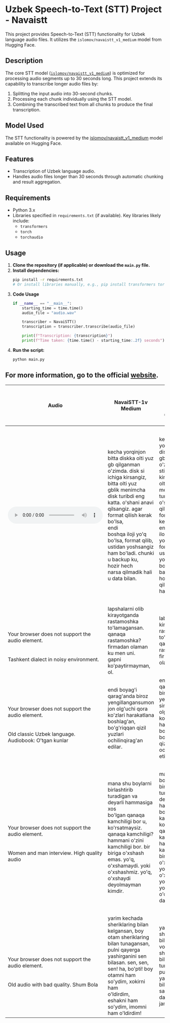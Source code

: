 # Uzbek Speech-to-Text (STT) Project - Navaistt

This project provides Speech-to-Text (STT) functionality for Uzbek language audio files. It utilizes the `islomov/navaistt_v1_medium` model from Hugging Face.

## Description

The core STT model ([`islomov/navaistt_v1_medium`](https://huggingface.co/islomov/navaistt_v1_medium)) is optimized for processing audio segments up to 30 seconds long. This project extends its capability to transcribe longer audio files by:
1.  Splitting the input audio into 30-second chunks.
2.  Processing each chunk individually using the STT model.
3.  Combining the transcribed text from all chunks to produce the final transcription.

## Model Used

The STT functionality is powered by the [islomov/navaistt_v1_medium](https://huggingface.co/islomov/navaistt_v1_medium) model available on Hugging Face.

## Features

-   Transcription of Uzbek language audio.
-   Handles audio files longer than 30 seconds through automatic chunking and result aggregation.

## Requirements

-   Python 3.x
-   Libraries specified in `requirements.txt` (if available). Key libraries likely include:
    -   `transformers`
    -   `torch`
    -   `torchaudio`

## Usage

1.  **Clone the repository (if applicable) or download the `main.py` file.**
2.  **Install dependencies:**
    ```bash
    pip install -r requirements.txt 
    # Or install libraries manually, e.g., pip install transformers torch pydub
    ```
3. **Code Usage**
    ```python
    if __name__ == "__main__":
        starting_time = time.time()
        audio_file = "audio.wav"

        transcriber = NavaiSTT()
        transcription = transcriber.transcribe(audio_file)

        print(f"Transcription: {transcription}")
        print(f"Time taken: {time.time() - starting_time:.2f} seconds")
    ```
4.  **Run the script:**
    ```bash
    python main.py
    ```

## For more information, go to the official [website](https://uz-speech.web.app/navaistt01m).

| Audio                                                                                                                                                                                                                                                                                                                                        | NavaiSTT-1v Medium                                                                                                                                                                                                                                                                                                                                                                                                                                                                                                                            | <br>                        <br>                            AIsha STT service: 02.05.2025<br>                        <br>                                                                                                                                                                                                                                                                                                                                                                                                     | <br>                        <br>                            Uzbekvoice STT service: 02.05.2025<br>                        <br>                                                                                                                                                                                                                                                                                                                                                                                                  |
|----------------------------------------------------------------------------------------------------------------------------------------------------------------------------------------------------------------------------------------------------------------------------------------------------------------------------------------------|-----------------------------------------------------------------------------------------------------------------------------------------------------------------------------------------------------------------------------------------------------------------------------------------------------------------------------------------------------------------------------------------------------------------------------------------------------------------------------------------------------------------------------------------------|-------------------------------------------------------------------------------------------------------------------------------------------------------------------------------------------------------------------------------------------------------------------------------------------------------------------------------------------------------------------------------------------------------------------------------------------------------------------------------------------------------------------------------|---------------------------------------------------------------------------------------------------------------------------------------------------------------------------------------------------------------------------------------------------------------------------------------------------------------------------------------------------------------------------------------------------------------------------------------------------------------------------------------------------------------------------------|
| <audio controls src="audios/hard_speech_nuriddin.mp3" title="Title"></audio> | kecha yorqinjon bitta diskka olti yuz gb qilganman o'zimda. disk si<br>                        ichiga kirsangiz, bitta olti yuz<br>                        gblik menimcha disk turibdi eng katta. o'shani anavi qilsangiz. agar format qilish kerak bo'lsa,<br>                        endi<br>                        boshqa iloji yo'q bo'lsa, format qilib, ustidan yoshsangiz ham bo'ladi. chunki u backup ku,<br>                        hozir hech<br>                        narsa qilmadik hali u data bilan.<br>                     | kecha yorqimjon bitta disk olti yuz gbat qiyaman o'zimda disk<br>                        stichga kirsangiz bitta olti yuz gbatli<br>                        menimcha disk turibdi eng katta o'shaniavi qilsangiz agar format qilish kerak bo'lsa endi boshqa<br>                        iloji<br>                        yo'q bo'lsa format qilib ustidan yozsangiz ham bo'ladi chunki u baribir bekabku hozir shu narsa<br>                        qilmadiy<br>                        hali udatamaa<br>                     | kejak orqanjon bitta disk olti yuzga vayt qilyaman o'zida diskiichga<br>                        kirsangiz bitta olti yuzga vaytli<br>                        monimcha disk turibdi eng katta oshani anovi qilsangiz agar format qilish kerak bo'lsa endi<br>                        boshqa iloji<br>                        yo'q bo'lsa format qilib ustidan yozsangiz ham bo'ladi chunki u bbbakabku hozir hech narsa<br>                        qilmadik hali<br>                        unda aytaman<br>                     |
| <br>                        <br>                            <br>                            Your browser does not support the audio element.<br>                        <br>                        <br>                            Tashkent dialect in noisy environment.<br>                        <br>                                   | lapshalarni olib kirayotganda rastamoshka to'lamagansan. qanaqa<br>                        rastamoshka? firmadan olaman ku men uni.<br>                        gapni ko'paytirmayman, ol.<br>                                                                                                                                                                                                                                                                                                                                                 | labchalarni olib kirayotganda rastamoshka to'lamangansan qanaqa<br>                        rastamoshka firmada olamankoat<br>                                                                                                                                                                                                                                                                                                                                                                                                 | labshalani olib kirayotganda rastamoshka to'lamangasa qanaqa<br>                        rastamoshka firmada olamankukazni<br>                        ko'paytiribman men o<br>                                                                                                                                                                                                                                                                                                                                                   |
| <br>                        <br>                            <br>                            Your browser does not support the audio element.<br>                        <br>                        <br>                            Old classic Uzbek language. Audiobook: O'tgan kunlar<br>                        <br>                     | endi boyag'i qarag'anda biroz yengillangansumon jon olg'uchi qora<br>                        ko'zlari harakatlana boshlag'an,<br>                        bo'g'riqqan qizil yuzlari ochilinqirag'an edilar.<br>                                                                                                                                                                                                                                                                                                                                | endi boyog'i qarag'anda biroz yengillangan simon jon olg'uchi qora<br>                        ko'zlari harakatlana boshlagan<br>                        bo'bo'g'ruqqan qizil yuzlari ochilimqiragan etilari<br>                                                                                                                                                                                                                                                                                                               | endi boyog'i qaraganda biroz yengillangan sumon jon olg'uvchi qora<br>                        ko'zlari harakatlana boshlag'an<br>                        bog'ruqqan qizil yuzlari ochilin qirag'an edilar<br>                                                                                                                                                                                                                                                                                                                   |
| <br>                        <br>                            <br>                            Your browser does not support the audio element.<br>                        <br>                        <br>                            Women and man interview. High quality audio<br>                        <br>                              | mana shu boylarni birlashtirib turadigan va deyarli hammasiga xos<br>                        bo'lgan qanaqa kamchiligi bor u,<br>                        ko'rsatmaysiz. qanaqa kamchiligi? hammani o'zini kamchiligi bor. bir biriga o'xshash emas. yo'q,<br>                        o'xshamaydi. yoki o'xshashmiz. yo'q, o'xshaydi deyolmayman kimdir.<br>                                                                                                                                                                                   | mana shu boylarni birlashtirib turadigan va deyarli hammasiga xos<br>                        bo'lgan qanaqa kamchiligi boru<br>                        ko'rsatmaysiz qanaqa kamchilig hammani o'zini kamchiligi bor birbiriga o'xshash emas yo'q<br>                        o'xshab oa<br>                        yoki o'xshashmi yo'q o'o'xishaydi davomiymankan<br>                                                                                                                                                         | mana shu boylani birlashtirib turadigan va deyarli hammasiga xos<br>                        bo'lgan qanaqa kamchiligi bor u<br>                        ko'rsatmaysiz qanaqa kamchiligi hammani o'zini kamchiligi bor bir biriga o'xshash emas yo<br>                        xshyoki<br>                        o'xshashmi o'qish edi daomiyman<br>                                                                                                                                                                              |
| <br>                        <br>                            <br>                            Your browser does not support the audio element.<br>                        <br>                        <br>                            Old audio with bad quality.  Shum Bola<br>                        <br>                                   | yarim kechada sheriklaring bilan kelgansan, boy otam sheriklaring<br>                        bilan tunagansan, pulni qayerga<br>                        yashirganini sen bilasan. sen, sen, sen! ha, bo'pti! boy otamni ham so'ydim, xokirni ham<br>                        o'ldirdim,<br>                        eshakni ham so'ydim, imomni ham o'ldirdim!<br>                                                                                                                                                                              | yarim kechada sheriklaring bilan kelgansan voya otami sheriklaring<br>                        bilan tunagansan pulni qayerga<br>                        yashirganni sen bilasan sen san sanaijamodi damaaaan jamodara 😵‍💫<br>                                                                                                                                                                                                                                                                                               | yarim kechada sheriklaring bilan kelgansan boy otamni sheriklaring<br>                        bilan tunagansan pulni qayerga<br>                        yashirgandi sen bilasan sansansan aaodam oiao eaodaa 😵‍💫<br>                                                                                                                                                                                                                                                                                                          |



